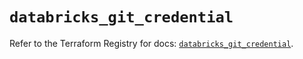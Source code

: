 # `databricks_git_credential`

Refer to the Terraform Registry for docs: [`databricks_git_credential`](https://registry.terraform.io/providers/databricks/databricks/1.88.0/docs/resources/git_credential).
